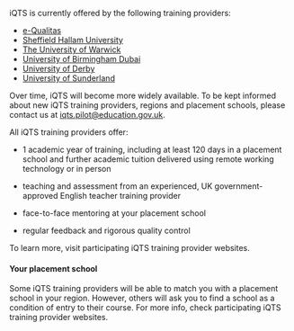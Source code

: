 iQTS is currently offered by the following training providers:

* [e-Qualitas](https://www.e-qualitas.co.uk/)
* [Sheffield Hallam University](https://www.shu.ac.uk/)
* [The University of Warwick](https://warwick.ac.uk/)
* [University of Birmingham Dubai](https://www.birmingham.ac.uk/dubai/index.aspx)
* [University of Derby](https://www.derby.ac.uk/)
* [University of Sunderland](https://www.sunderland.ac.uk/)

Over time, iQTS will become more widely available. To be kept informed about new iQTS training providers, regions and placement schools, please contact us at iqts.pilot@education.gov.uk. 

All iQTS training providers offer:

* 1 academic year of training, including at least 120 days in a placement school and further academic tuition delivered using remote working technology or in person

* teaching and assessment from an experienced, UK government-approved English teacher training provider

* face-to-face mentoring at your placement school 

* regular feedback and rigorous quality control

To learn more, visit participating iQTS training provider websites.

#### Your placement school

Some iQTS training providers will be able to match you with a placement school in your region. However, others will ask you to find a school as a condition of entry to their course. For more info, check participating iQTS training provider websites.
